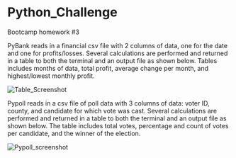 # Python_Challenge
Bootcamp homework #3

PyBank reads in a financial csv file with 2 columns of data, one for the date and one for profits/losses.
Several calculations are performed and returned in a table to both the terminal and an output file as shown below. Tables includes months of data, total profit, average change per month, and highest/lowest monthly profit.

![Table_Screenshot](https://user-images.githubusercontent.com/60408214/75097874-a5d9aa80-557d-11ea-8f12-40f7dff5b6e3.JPG)

Pypoll reads in a csv file of poll data with 3 columns of data: voter ID, county, and candidate for which vote was cast.
Several calculations are performed and returned in a table to both the terminal and an output file as shown below.
The table includes total votes, percentage and count of votes per candidate, and the winner of the election.

![Pypoll_screenshot](https://user-images.githubusercontent.com/60408214/75097920-2e584b00-557e-11ea-8c7e-19a20a802ddf.JPG)
